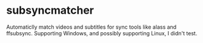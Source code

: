 # subsyncmatcher
Automaticlly match videos and subtitles for sync tools like alass and ffsubsync.
Supporting Windows, and possibly supporting Linux, I didn't test.
